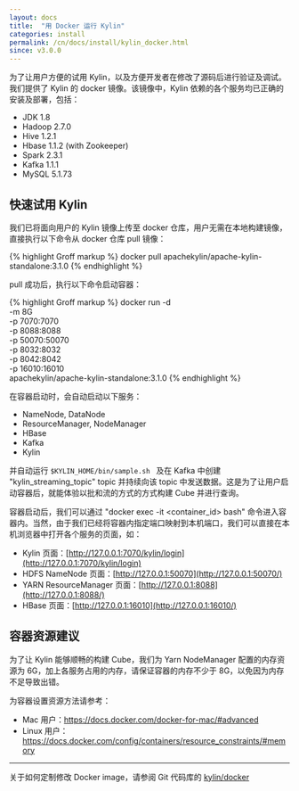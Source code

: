 ```yaml
---
layout: docs
title:  "用 Docker 运行 Kylin"
categories: install
permalink: /cn/docs/install/kylin_docker.html
since: v3.0.0
---
```


为了让用户方便的试用 Kylin，以及方便开发者在修改了源码后进行验证及调试。我们提供了 Kylin 的 docker 镜像。该镜像中，Kylin 依赖的各个服务均已正确的安装及部署，包括：

- JDK 1.8
- Hadoop 2.7.0
- Hive 1.2.1
- Hbase 1.1.2 (with Zookeeper)
- Spark 2.3.1
- Kafka 1.1.1
- MySQL 5.1.73

## 快速试用 Kylin

我们已将面向用户的 Kylin 镜像上传至 docker 仓库，用户无需在本地构建镜像，直接执行以下命令从 docker 仓库 pull 镜像：

{% highlight Groff markup %}
docker pull apachekylin/apache-kylin-standalone:3.1.0
{% endhighlight %}

pull 成功后，执行以下命令启动容器：

{% highlight Groff markup %}
docker run -d \
-m 8G \
-p 7070:7070 \
-p 8088:8088 \
-p 50070:50070 \
-p 8032:8032 \
-p 8042:8042 \
-p 16010:16010 \
apachekylin/apache-kylin-standalone:3.1.0
{% endhighlight %}

在容器启动时，会自动启动以下服务：

- NameNode, DataNode
- ResourceManager, NodeManager
- HBase
- Kafka
- Kylin

并自动运行 `$KYLIN_HOME/bin/sample.sh ` 及在 Kafka 中创建 "kylin_streaming_topic" topic 并持续向该 topic 中发送数据。这是为了让用户启动容器后，就能体验以批和流的方式的方式构建 Cube 并进行查询。

容器启动后，我们可以通过 "docker exec -it \<container_id\> bash" 命令进入容器内。当然，由于我们已经将容器内指定端口映射到本机端口，我们可以直接在本机浏览器中打开各个服务的页面，如：

- Kylin 页面：[http://127.0.0.1:7070/kylin/login](http://127.0.0.1:7070/kylin/login)
- HDFS NameNode 页面：[http://127.0.0.1:50070](http://127.0.0.1:50070/)
- YARN ResourceManager 页面：[http://127.0.0.1:8088](http://127.0.0.1:8088/)
- HBase 页面：[http://127.0.0.1:16010](http://127.0.0.1:16010/)

## 容器资源建议

为了让 Kylin 能够顺畅的构建 Cube，我们为 Yarn NodeManager 配置的内存资源为 6G，加上各服务占用的内存，请保证容器的内存不少于 8G，以免因为内存不足导致出错。

为容器设置资源方法请参考：

- Mac 用户：<https://docs.docker.com/docker-for-mac/#advanced>
- Linux 用户：<https://docs.docker.com/config/containers/resource_constraints/#memory>

---


关于如何定制修改 Docker image，请参阅 Git 代码库的 [kylin/docker](https://github.com/apache/kylin/tree/master/docker/)